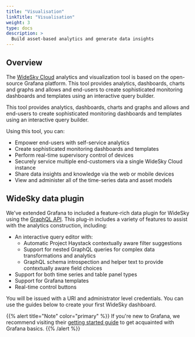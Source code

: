 ```yaml
---
title: "Visualisation"
linkTitle: "Visualisation"
weight: 3
type: docs
description: >
  Build asset-based analytics and generate data insights
---
```


## Overview
The [WideSky Cloud](https://widesky.cloud/products/widesky-cloud) analytics and visualization tool is based on the open-source Grafana platform. This tool provides analytics, dashboards, charts and graphs and allows and end-users to create sophisticated monitoring dashboards and templates using an interactive query builder.

This tool provides analytics, dashboards, charts and graphs and allows and end-users to create sophisticated monitoring dashboards and templates using an interactive query builder.

Using this tool, you can:
+ Empower end-users with self-service analytics
+ Create sophisticated monitoring dashboards and templates
+ Perform real-time supervisory control of devices
+ Securely service multiple end-customers via a single WideSky Cloud instance
+ Share data insights and knowledge via the web or mobile devices
+ View and administer all of the  time-series data and asset models


## WideSky data plugin

We've extended Grafana to included a feature-rich data plugin for WideSky using the [GraphQL API](../../../reference/apis/cloud/graphql/). This plug-in includes a variety of features to assist with the analytics construction, including:
+ An interactive query editor with:
  + Automatic Project Haystack contextually aware filter suggestions
  + Support for nested GraphQL queries for complex data transformations and analytics
  + GraphQL schema introspection and helper text to provide contextually aware field choices
+ Support for both time series and table panel types
+ Support for Grafana templates
+ Real-time control buttons

You will be issued with a URI and administrator level credentials. You can use the guides below to create your first WideSky dashboard.

{{% alert title="Note"  color="primary" %}} If you're new to Grafana, we recommend visiting their [getting started guide](https://grafana.com/docs/grafana/latest/guides/getting_started/) to get acquainted with Grafana basics.
{{% /alert %}}
